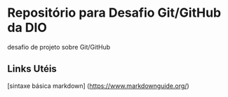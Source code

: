 # Repositório para Desafio Git/GitHub da DIO
desafio de projeto  sobre Git/GitHub

## Links Utéis
[sintaxe básica markdown] (https://www.markdownguide.org/)
